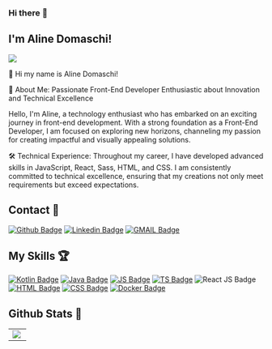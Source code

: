 ### Hi there :woman:

## I'm Aline Domaschi! 
![](http://estruyf-github.azurewebsites.net/api/VisitorHit?user=alinehalmeidah.alinehalmeidahcountColorcountColor)

 :rose: Hi my name is Aline Domaschi!

🚀 About Me: Passionate Front-End Developer Enthusiastic about Innovation and Technical Excellence

Hello, I'm Aline, a technology enthusiast who has embarked on an exciting journey in front-end development. With a strong foundation as a Front-End Developer, I am focused on exploring new horizons, channeling my passion for creating impactful and visually appealing solutions.

🛠️ Technical Experience:
Throughout my career, I have developed advanced skills in JavaScript, React, Sass, HTML, and CSS. I am consistently committed to technical excellence, ensuring that my creations not only meet requirements but exceed expectations.

## Contact :e-mail:
[![Github Badge](https://img.shields.io/badge/GitHub-100000?style=for-the-badge&logo=github&logoColor=white&link=https://github.com/alinedomaschi/)](https://github.com/alinedomaschi)
[![Linkedin Badge](https://img.shields.io/badge/LinkedIn-0077B5?style=for-the-badge&logo=linkedin&logoColor=white&link=https://www.linkedin.com/in/alinedomaschi/)](https://www.linkedin.com/in/alinedomaschi/)
[![GMAIL Badge](https://img.shields.io/badge/Gmail-D14836?style=for-the-badge&logo=gmail&logoColor=whitee&link=mailto:alinedomaschi@gmail.com)](mailto:alinedomaschi@gmail.com)   


## My Skills :trophy:

[![Kotlin Badge](https://img.shields.io/badge/kotlin-%230095D5.svg?style=for-the-badge&logo=kotlin&logoColor=white&link=https://kotlinlang.org/)](https://kotlinlang.org/)
[![Java Badge](https://img.shields.io/badge/Java-ED8B00?style=for-the-badge&logo=java&logoColor=white&link=https://www.java.com//)](https://www.java.com//)
[![JS Badge](https://img.shields.io/badge/JavaScript-F7DF1E?style=for-the-badge&logo=javascript&logoColor=black&link=https://www.javascript.com/)](https://www.javascript.com/)
[![TS Badge](https://img.shields.io/badge/TypeScript-007ACC?style=for-the-badge&logo=typescript&logoColor=white&link=https://www.typescriptlang.org/)](https://www.typescriptlang.org/)
![React JS Badge](https://img.shields.io/badge/React-20232A?style=for-the-badge&logo=react&logoColor=61DAFB)
[![HTML Badge](https://img.shields.io/badge/HTML5-E34F26?style=for-the-badge&logo=html5&logoColor=white&link=https://www.w3.org/html/)](https://www.w3.org/html/)
[![CSS Badge](https://img.shields.io/badge/CSS3-1572B6?style=for-the-badge&logo=css3&logoColor=white&link=https://www.w3.org/Style/CSS/Overview.en.html)](https://www.w3.org/Style/CSS/Overview.en.html)
[![Docker Badge](https://img.shields.io/badge/Docker-2CA5E0?style=for-the-badge&logo=docker&logoColor=white&link=https://www.docker.com/)](https://www.docker.com/)


## Github Stats :space_invader:
<center>
<table>
  <tr>
    <td><img align="left" padding-right="10px" src=https://github-readme-stats.vercel.app/api?username=alinedomaschi&show_icons=true&theme=dracula></td>
   
 <!--  <td><img align="left" padding-right="10px" src=https://github-readme-stats.vercel.app/api/top-langs/?username=alinedomaschi&show_icons=true&theme=dracula&layout=compact></td> -->
   
  </tr>  
</table>
</center>
